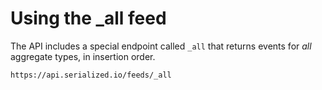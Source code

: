 # Using the \_all feed

The API includes a special endpoint called `_all` that returns events for _all_ aggregate types, in insertion order.

```text
https://api.serialized.io/feeds/_all
```

